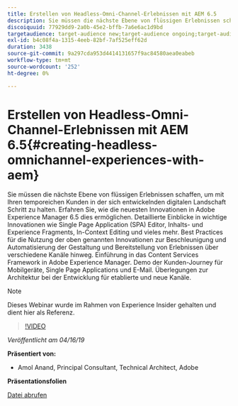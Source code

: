 ```yaml
---
title: Erstellen von Headless-Omni-Channel-Erlebnissen mit AEM 6.5
description: Sie müssen die nächste Ebene von flüssigen Erlebnissen schaffen, um mit Ihren temporeichen Kunden in der sich entwickelnden digitalen Landschaft Schritt zu halten. Erfahren Sie, wie die neuesten Innovationen in Adobe Experience Manager 6.5 dies ermöglichen. Detaillierte Einblicke in wichtige Innovationen wie Single Page Application (SPA) Editor, Inhalts- und Experience Fragments, In-Context Editing und vieles mehr. Best Practices für die Nutzung der oben genannten Innovationen zur Beschleunigung und Automatisierung der Gestaltung und Bereitstellung von Erlebnissen über verschiedene Kanäle hinweg. Einführung in das Content Services Framework in Adobe Experience Manager. Demo der Kunden-Journey für Mobilgeräte, Single Page Applications und E-Mail. Überlegungen zur Architektur bei der Entwicklung für etablierte und neue Kanäle.
discoiquuid: 77929dd9-2a0b-45e2-bffb-7a6e6ac1d9bd
targetaudience: target-audience new;target-audience ongoing;target-audience upgrader
exl-id: b4c08f4a-1315-4eeb-82bf-7af525eff62d
duration: 3438
source-git-commit: 9a297cda953d4414131657f9ac84580aea0eabeb
workflow-type: tm+mt
source-wordcount: '252'
ht-degree: 0%

---
```


# Erstellen von Headless-Omni-Channel-Erlebnissen mit AEM 6.5{#creating-headless-omnichannel-experiences-with-aem}

Sie müssen die nächste Ebene von flüssigen Erlebnissen schaffen, um mit Ihren temporeichen Kunden in der sich entwickelnden digitalen Landschaft Schritt zu halten. Erfahren Sie, wie die neuesten Innovationen in Adobe Experience Manager 6.5 dies ermöglichen. Detaillierte Einblicke in wichtige Innovationen wie Single Page Application (SPA) Editor, Inhalts- und Experience Fragments, In-Context Editing und vieles mehr. Best Practices für die Nutzung der oben genannten Innovationen zur Beschleunigung und Automatisierung der Gestaltung und Bereitstellung von Erlebnissen über verschiedene Kanäle hinweg. Einführung in das Content Services Framework in Adobe Experience Manager. Demo der Kunden-Journey für Mobilgeräte, Single Page Applications und E-Mail. Überlegungen zur Architektur bei der Entwicklung für etablierte und neue Kanäle.

>[!NOTE]
>
>Dieses Webinar wurde im Rahmen von Experience Insider gehalten und dient hier als Referenz.

>[!VIDEO](https://video.tv.adobe.com/v/27088/?quality=9)

*Veröffentlicht am 04/16/19*

**Präsentiert von:**

* Amol Anand, Principal Consultant, Technical Architect, Adobe

**Präsentationsfolien**

[Datei abrufen](assets/headless-omnichannelwebinar04162019.pdf)
